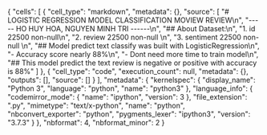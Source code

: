{
 "cells": [
  {
   "cell_type": "markdown",
   "metadata": {},
   "source": [
    "# LOGISTIC REGRESSION MODEL CLASSIFICATION MOVIEW REVIEW\n",
    "----- HO HUY HOA, NGUYEN MINH TRI ------\n",
    "## About Dataset:\n",
    "1. id           22500 non-null\n",
    "2. review       22500 non-null \n",
    "3. sentiment    22500 non-null \n",
    "## Model predict text classify was built with LogisticRegression\n",
    "- Accuracy score nearly 88%\n",
    "- Dont need more time to train model\n",
    "## This model predict the text review is negative or positive with accuracy is 88%"
   ]
  },
  {
   "cell_type": "code",
   "execution_count": null,
   "metadata": {},
   "outputs": [],
   "source": []
  }
 ],
 "metadata": {
  "kernelspec": {
   "display_name": "Python 3",
   "language": "python",
   "name": "python3"
  },
  "language_info": {
   "codemirror_mode": {
    "name": "ipython",
    "version": 3
   },
   "file_extension": ".py",
   "mimetype": "text/x-python",
   "name": "python",
   "nbconvert_exporter": "python",
   "pygments_lexer": "ipython3",
   "version": "3.7.3"
  }
 },
 "nbformat": 4,
 "nbformat_minor": 2
}
